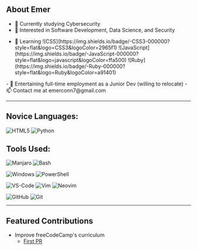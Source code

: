 ## About Emer

- 🔭 Currently studying Cybersecurity
- 👀 Interested in Software Development, Data Science, and Security
<ul>
  <li>🌱 Learning ![CSS](https://img.shields.io/badge/-CSS3-000000?style=flat&logo=CSS3&logoColor=2965f1) ![JavaScript](https://img.shields.io/badge/-JavaScript-000000?style=flat&logo=javascript&logoColor=ffa500) ![Ruby](https://img.shields.io/badge/-Ruby-000000?style=flat&logo=Ruby&logoColor=a91401)
  </li>
</ul>
- 💼 Entertaining full-time employment as a Junior Dev (willing to relocate)
- 📫 Contact me at emerconn7@gmail.com

---

## Novice Languages:

![HTML5](https://img.shields.io/badge/-HTML5-000000?style=flat&logo=HTML5&logoColor=e34f26)
![Python](https://img.shields.io/badge/-Python-000000?style=flat&logo=Python&logoColor=008000)

## Tools Used:

![Manjaro](https://img.shields.io/badge/-Manjaro-000000?style=flat&logo=Manjaro&logoColor=35BF5C)
![Bash](https://img.shields.io/badge/-Bash-000000?style=flat&logo=GNU-Bash&logoColor=4eaa25)

![Windows](https://img.shields.io/badge/-Windows-000000?style=flat&logo=Windows&logoColor=0078d6)
![PowerShell](https://img.shields.io/badge/-PowerShell-000000?style=flat&logo=PowerShell&logoColor=5391fe)

![VS-Code](https://img.shields.io/badge/-VS%20Code-000000?style=flat&logo=Visual-Studio-Code&logoColor=007aCC)
![Vim](https://img.shields.io/badge/-Vim-000000?style=flat&logo=Vim&logoColor=019733)
![Neovim](https://img.shields.io/badge/-Neovim-000000?style=flat&logo=Neovim&logoColor=57a143)


![GitHub](https://img.shields.io/badge/-GitHub-000000?style=flat&logo=GitHub&logoColor=ffffff)
![Git](https://img.shields.io/badge/-Git-000000?style=flat&logo=Git&logoColor=f05033)

---

## Featured Contributions

- Improve freeCodeCamp's curriculum
  - [First PR](https://github.com/freeCodeCamp/freeCodeCamp/pull/41422)

